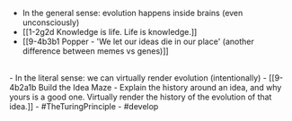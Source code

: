 - In the general sense: evolution happens inside brains (even unconsciously)
- [[1-2g2d Knowledge is life. Life is knowledge.]]
- [[9-4b3b1 Popper - 'We let our ideas die in our place' (another difference between memes vs genes)]]
<br>
- In the literal sense: we can virtually render evolution (intentionally)
- [[9-4b2a1b Build the Idea Maze - Explain the history around an idea, and why yours is a good one. Virtually render the history of the evolution of that idea.]]
- #TheTuringPrinciple
- #develop
